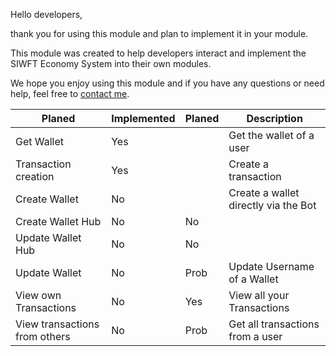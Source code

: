 Hello developers,

thank you for using this module and plan to implement it in your module.

This module was created to help developers interact and implement the SIWFT Economy System into their own modules.

We hope you enjoy using this module and if you have any questions or need help, feel free to [contact me](akama.aka@akami-solutions.cc).

| Planed                        | Implemented | Planed | Description                          |
|-------------------------------|-------------|--------|--------------------------------------|
| Get Wallet                    | Yes         |        | Get the wallet of a user             |
| Transaction creation          | Yes         |        | Create a transaction                 |
| Create Wallet                 | No          |        | Create a wallet directly via the Bot |
| Create Wallet Hub             | No          | No     |                                      |
| Update Wallet Hub             | No          | No     |                                      |
| Update Wallet                 | No          | Prob   | Update Username of a Wallet          |
| View own Transactions         | No          | Yes    | View all your Transactions           |
| View transactions from others | No          | Prob   | Get all transactions from a user     |




